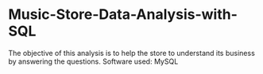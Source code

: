 # Music-Store-Data-Analysis-with-SQL
The objective of this analysis is to help the store to understand its business by answering the questions.
Software used: MySQL

